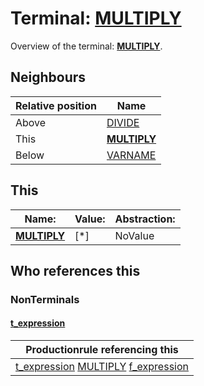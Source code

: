 # Terminal: **[MULTIPLY](./MULTIPLY.md)**

Overview of the terminal: **[MULTIPLY](./MULTIPLY.md)**.



## **Neighbours**

| Relative position | Name                                          |
| ----------------- | --------------------------------------------- |
| Above             | [DIVIDE](./DIVIDE.md) |
| This              | **[MULTIPLY](./MULTIPLY.md)** |
| Below             | [VARNAME](./VARNAME.md) |



## **This**

| Name:                                       | Value:          | Abstraction:    |
| ------------------------------------------- | --------------- | --------------- |
| **[MULTIPLY](./MULTIPLY.md)** | [*] | NoValue |



## **Who references this**

### NonTerminals


#### [t_expression](./../Grammar/t_expression.md)

| Productionrule referencing this                      |
| ---------------------------------------------------- |
| [t_expression](./../Grammar/t_expression.md) [MULTIPLY](./MULTIPLY.md) [f_expression](./../Grammar/f_expression.md)  |



